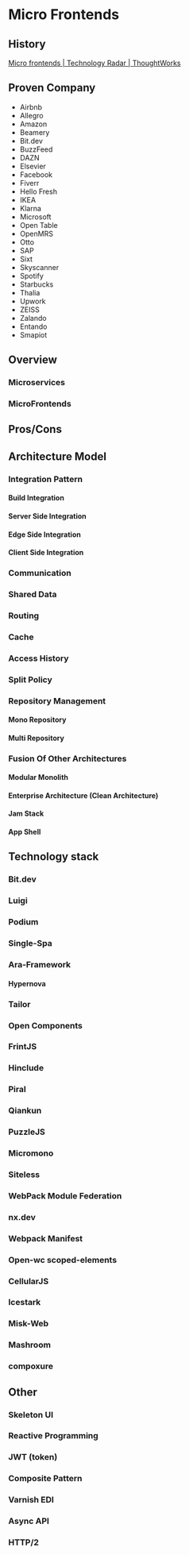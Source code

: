 # Micro Frontends
## History
[Micro frontends | Technology Radar | ThoughtWorks](https://www.thoughtworks.com/radar/techniques/micro-frontends)
## Proven Company
* Airbnb
* Allegro
* Amazon
* Beamery
* Bit.dev
* BuzzFeed
* DAZN
* Elsevier
* Facebook
* Fiverr
* Hello Fresh
* IKEA
* Klarna
* Microsoft
* Open Table
* OpenMRS
* Otto
* SAP
* Sixt
* Skyscanner
* Spotify
* Starbucks
* Thalia
* Upwork
* ZEISS
* Zalando
* Entando
* Smapiot
## Overview
### Microservices
### MicroFrontends
## Pros/Cons
## Architecture Model
### Integration Pattern
#### Build Integration
#### Server Side Integration
#### Edge Side Integration
#### Client Side Integration
### Communication
### Shared Data
### Routing
### Cache
### Access History
### Split Policy
### Repository Management
#### Mono Repository
#### Multi Repository
### Fusion Of Other Architectures
#### Modular Monolith
#### Enterprise Architecture (Clean Architecture)
#### Jam Stack
#### App Shell
## Technology stack
### Bit.dev
### Luigi
### Podium
### Single-Spa
### Ara-Framework
#### Hypernova
### Tailor
### Open Components
### FrintJS
### Hinclude
### Piral
### Qiankun
### PuzzleJS
### Micromono
### Siteless
### WebPack Module Federation
### nx.dev
### Webpack Manifest
### Open-wc scoped-elements
### CellularJS
### Icestark
### Misk-Web
### Mashroom
### compoxure
## Other
### Skeleton UI
### Reactive Programming
### JWT (token)
### Composite Pattern
### Varnish EDI
### Async API
### HTTP/2
